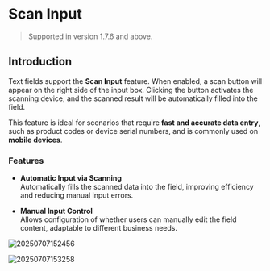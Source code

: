 # Scan Input
> Supported in version 1.7.6 and above.

## Introduction

Text fields support the **Scan Input** feature. When enabled, a scan button will appear on the right side of the input box. Clicking the button activates the scanning device, and the scanned result will be automatically filled into the field.

This feature is ideal for scenarios that require **fast and accurate data entry**, such as product codes or device serial numbers, and is commonly used on **mobile devices**.

### Features

- **Automatic Input via Scanning**  
  Automatically fills the scanned data into the field, improving efficiency and reducing manual input errors.

- **Manual Input Control**  
  Allows configuration of whether users can manually edit the field content, adaptable to different business needs.

![20250707152456](https://static-docs.nocobase.com/20250707152456.png)

![20250707153258](https://static-docs.nocobase.com/20250707153258.png)
